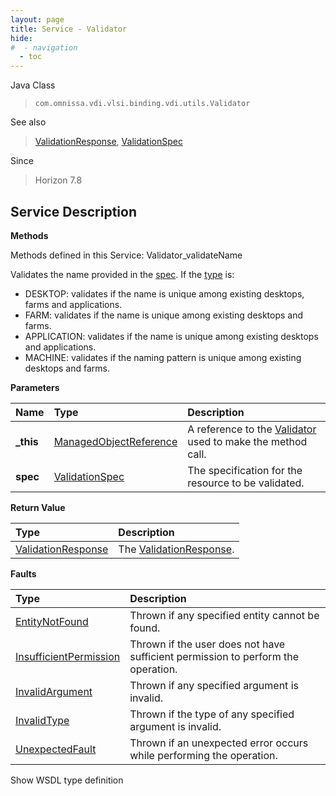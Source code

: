 ```yaml
---
layout: page
title: Service - Validator
hide:
#  - navigation
  - toc
---
```








Java Class
> `com.omnissa.vdi.vlsi.binding.vdi.utils.Validator`

See also
> [ValidationResponse](vdi.utils.Validator.ValidationResponse.md), [ValidationSpec](vdi.utils.Validator.ValidationSpec.md)

Since
> Horizon 7.8





## Service Description

**Methods**

Methods defined in this Service:
Validator_validateName




Validates the name provided in the [spec](vdi.utils.Validator.ValidationSpec.md). If the [type](vdi.utils.Validator.ValidationSpec.md#type) is:
* DESKTOP: validates if the name is unique among existing desktops, farms and applications.
* FARM: validates if the name is unique among existing desktops and farms.
* APPLICATION: validates if the name is unique among existing desktops and applications.
* MACHINE: validates if the naming pattern is unique among existing desktops and farms.

**Parameters**

 Name | Type | Description
:---|:---|:---
**_this**| [ManagedObjectReference](vmodl.ManagedObjectReference.md)|  A reference to the [Validator](vdi.utils.Validator.md) used to make the method call.
**spec**| [ValidationSpec](vdi.utils.Validator.ValidationSpec.md)|  The specification for the resource to be validated.




**Return Value**

Type | Description
:---|:---
[ValidationResponse](vdi.utils.Validator.ValidationResponse.md)| The [ValidationResponse](vdi.utils.Validator.ValidationResponse.md).



**Faults**

Type | Description
:---|:---
[EntityNotFound](vdi.fault.EntityNotFound.md)| Thrown if any specified entity cannot be found.
[InsufficientPermission](vdi.fault.InsufficientPermission.md)| Thrown if the user does not have sufficient permission to perform the operation.
[InvalidArgument](vdi.fault.InvalidArgument.md)| Thrown if any specified argument is invalid.
[InvalidType](vdi.fault.InvalidType.md)| Thrown if the type of any specified argument is invalid.
[UnexpectedFault](vdi.fault.UnexpectedFault.md)| Thrown if an unexpected error occurs while performing the operation.

Show WSDL type definition












 
